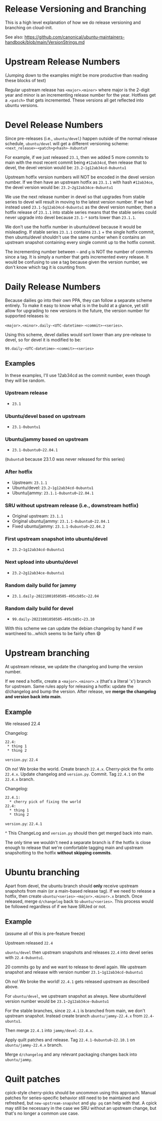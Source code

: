 # Release Versioning and Branching

This is a high level explanation of how we do release versioning and branching on cloud-init.

See also: https://github.com/canonical/ubuntu-maintainers-handbook/blob/main/VersionStrings.md

# Upstream Release Numbers
(Jumping down to the examples might be more productive than reading these blocks of text)

Regular upstream release has `<major>`.`<minor>` where major is the 2-digit year and minor is an incrementing release number for the year.
Hotfixes get a .`<patch>` that gets incremented.
These versions all get reflected into ubuntu versions.

# Devel Release Numbers

Since pre-releases (i.e., `ubuntu/devel`) happen outside of the normal release schedule, `ubuntu/devel` will get a different versioning scheme:
`<next_release>~<patch>g<hash>-XubuntuY`

For example, if we just released `23.1`, then we added 5 more commits to main with the most recent commit being `#12ab34cd`, then release that to devel, the devel version would be:
`23.2~1g12ab34cd-0ubuntu1`

Upstream hotfix version numbers will NOT be encoded in the devel version number. If we then have an upstream hotfix as `23.1.1` with hash `#12ab34ce`, the devel version would be:
`23.2~2g12ab34ce-0ubuntu1`

We use the next release number in devel so that upgrades from stable series to devel will result in moving to the latest version number. If we had instead used `23.1-5g12ab34cd-0ubuntu1` as the devel version number, then a hotfix release of `23.1.1` into stable series means that the stable series could never upgrade into devel because `23.1-*` sorts lower than `23.1.1`.

We don't use the hotfix number in ubuntu/devel because it would be misleading. If stable series `23.1.1` contains `23.1` + the single hotfix commit, then ubuntu/devel shouldn't use the same number when it contains an upstream snapshot containing every single commit up to the hotfix commit.

The incrementing number between `~` and `g` is NOT the number of commits since a tag. It is simply a number that gets incremented every release. It would be confusing to use a tag because given the version number, we don't know which tag it is counting from.

# Daily Release Numbers

Because dailies go into their own PPA, they can follow a separate scheme entirely. To make it easy to know what is in the build at a glance, yet still allow for upgrading to new versions in the future, the version number for supported releases is:

`<major>.<minor>.daily-<UTC-datetime>-<commit>~<series>`.

Using this scheme, devel dailies would sort lower than any pre-release to devel, so for devel it is modified to be:

 `99.daily-<UTC-datetime>-<commit>~<series>`

## Examples
In these examples, I'll use 12ab34cd as the commit number, even though they will be random.

### Upstream release
* `23.1`

### Ubuntu/devel based on upstream
* `23.1-0ubuntu1`

### Ubuntu/jammy based on upstream
* `23.1-0ubuntu0~22.04.1`

(`0ubuntu0` because 23.1.0 was never released for this series)

### After hotfix
* Upstream: `23.1.1`
* Ubuntu/devel: `23.2~1g12ab34cd-0ubuntu1`
* Ubuntu/jammy: `23.1.1-0ubuntu0~22.04.1`

### SRU without upstream release (i.e., downstream hotfix)
* Original upstream: `23.1.1`
* Original ubuntu/jammy: `23.1.1-0ubuntu0~22.04.1`
* Fixed ubuntu/jammy: `23.1.1-0ubuntu0~22.04.2`

### First upstream snapshot into ubuntu/devel
* `23.2~1g12ab34cd-0ubuntu1`

### Next upload into ubuntu/devel
* `23.2~2g12ab34ce-0ubuntu1`


### Random daily build for jammy
* `23.1.daily-20221001050505-495cb85c~22.04`

### Random daily build for devel
* `99.daily-20221001050505-495cb85c~23.10`

With this scheme we can update the debian changelog by hand if we want/need to...which seems to be fairly often :smile:

# Upstream branching
At upstream release, we update the changelog and bump the version number.

If we need a hotfix, create a `<major>.<minor>.x` (that's a literal 'x') branch for upstream. Same rules apply for releasing a hotfix: update the d/changelog and bump the version.
After release, we **merge the changelog and version back into main**.

## Example
We released 22.4<br/>

Changelog:
```
22.4:
 * thing 1
 * thing 2
 ```

`version.py`: `22.4`

Oh no! We broke the world. Create branch `22.4.x`. Cherry-pick the fix onto `22.4.x`. Update changelog and `version.py`. Commit. Tag `22.4.1` on the `22.4.x` branch.

Changelog:
```
22.4.1:
  * cherry pick of fixing the world
22.4:
  * thing 1
  * thing 2
```

`version.py`: `22.4.1`

^ This ChangeLog and `version.py` should then get merged back into main.

The only time we wouldn't need a separate branch is if the hotfix is close enough to release that we're comfortable tagging main and upstream snapshotting to the hotfix **without skipping commits**.

# Ubuntu branching

Apart from devel, the ubuntu branch should **only** receive upstream snapshots from main (or a main-based release tag). If we need to release a hotfix, then create `ubuntu/<series>-<major>.<minor>.x` branch. Once released, merge `d/changelog` back to `ubuntu/<series>`. This process would be followed regardless of if we have SRUed or not.

## Example
(assume all of this is pre-feature freeze)

Upstream released `22.4`

`ubuntu/devel` then upstream snapshots and releases `22.4` into devel series with `22.4-0ubuntu1`.

20 commits go by and we want to release to devel again. We upstream snapshot and release with version number `23.1~1g12ab34cd-0ubuntu1`

Oh no! We broke the world! `22.4.1` gets released upstream as described above.

For `ubuntu/devel`, we upstream snapshot as always. New ubuntu/devel version number would be `23.1~2g12ab34ce-0ubuntu1`

For the stable branches, since `22.4.1` is branched from main, we don't upstream snapshot. Instead create branch `ubuntu/jammy-22.4.x` from `22.4-ubuntu1`.

Then merge `22.4.1` into `jammy/devel-22.4.x`.

Apply quilt patches and release. Tag `22.4.1-0ubuntu0~22.10.1` on `ubuntu/jammy-22.4.x` branch.

Merge `d/changelog` and any relevant packaging changes back into `ubuntu/jammy`.

# Quilt patches
cpick-style cherry-picks should be uncommon using this approach. Manual patches for series-specific behavior still need to be maintained and refreshed, but `new-upstream-snapshot` and `gbp pq` can help with that. A cpick may still be necessary in the case we SRU without an upstream change, but that's no longer a common use case.

